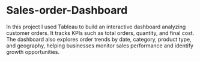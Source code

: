 # Sales-order-Dashboard
In this project I used Tableau to build an interactive dashboard analyzing customer orders. It tracks KPIs such as total orders, quantity, and final cost. The dashboard also explores order trends by date, category, product type, and geography, helping businesses monitor sales performance and identify growth opportunities.
